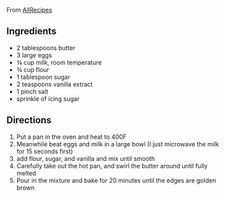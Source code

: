From [AllRecipes](https://www.allrecipes.com/recipe/264986/vanilla-dutch-baby/)

## Ingredients
- 2 tablespoons butter
- 3 large eggs
- ¾ cup milk, room temperature
- ¾ cup flour
- 1 tablespoon sugar
- 2 teaspoons vanilla extract
- 1 pinch salt
- sprinkle of icing sugar

## Directions
1. Put a pan in the oven and heat to 400F
2. Meanwhile beat eggs and milk in a large bowl (I just microwave the milk for 15 seconds first)
3. add flour, sugar, and vanilla and mix until smooth
4. Carefully take out the hot pan, and swirl the butter around until fully melted
5. Pour in the mixture and bake for 20 minutes until the edges are golden brown
